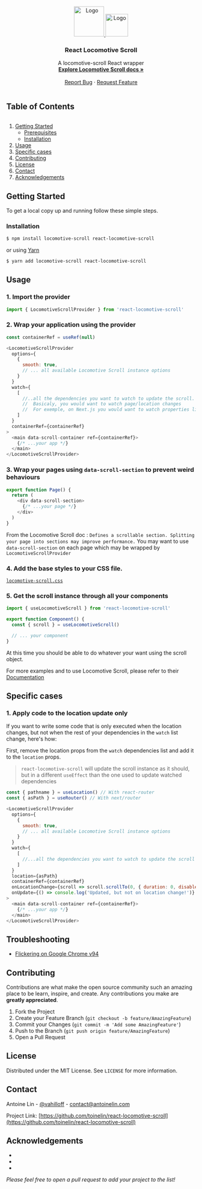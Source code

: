 <!-- PROJECT LOGO -->
<br />
<p align="center">
  <a href="https://github.com/toinelin/react-locomotive-scroll">
    <img src="https://user-images.githubusercontent.com/4596862/58807621-67aeec00-85e6-11e9-8e3a-3fe4123ee76c.png" alt="Logo" width="80" height="80">
    <img src="https://upload.wikimedia.org/wikipedia/commons/thumb/a/a7/React-icon.svg/1200px-React-icon.svg.png" alt="Logo" height="60">
  </a>

  <h3 align="center">React Locomotive Scroll</h3>

  <p align="center">
    A locomotive-scroll React wrapper
    <br />
    <a href="https://github.com/locomotivemtl/locomotive-scroll"><strong>Explore Locomotive Scroll docs »</strong></a>
    <br />
    <br />
    <!-- <a href="https://github.com/toinelin/react-locomotive-scroll">View Demo</a>
    · -->
    <a href="https://github.com/toinelin/react-locomotive-scroll/issues">Report Bug</a>
    ·
    <a href="https://github.com/toinelin/react-locomotive-scroll/issues">Request Feature</a>
  </p>
</p>



<!-- TABLE OF CONTENTS -->
<summary><h2 style="display: inline-block">Table of Contents</h2></summary>
<ol>
  <li>
    <a href="#getting-started">Getting Started</a>
    <ul>
      <li><a href="#prerequisites">Prerequisites</a></li>
      <li><a href="#installation">Installation</a></li>
    </ul>
  </li>
  <li><a href="#usage">Usage</a></li>
  <li><a href="#usage">Specific cases</a></li>
  <li><a href="#contributing">Contributing</a></li>
  <li><a href="#license">License</a></li>
  <li><a href="#contact">Contact</a></li>
  <li><a href="#acknowledgements">Acknowledgements</a></li>
</ol>

## Getting Started

To get a local copy up and running follow these simple steps.

### Installation

```sh
$ npm install locomotive-scroll react-locomotive-scroll
```

or using [Yarn](https://yarnpkg.com/)

```sh
$ yarn add locomotive-scroll react-locomotive-scroll
```



<!-- USAGE EXAMPLES -->
## Usage

### 1. Import the provider
```js
import { LocomotiveScrollProvider } from 'react-locomotive-scroll'
```

### 2. Wrap your application using the provider
```js
const containerRef = useRef(null)

<LocomotiveScrollProvider
  options={
    {
      smooth: true,
      // ... all available Locomotive Scroll instance options 
    }
  }
  watch={
    [
      //..all the dependencies you want to watch to update the scroll.
      //  Basicaly, you would want to watch page/location changes
      //  For exemple, on Next.js you would want to watch properties like `router.asPath` (you may want to add more criterias if the instance should be update on locations with query parameters)
    ]
  }
  containerRef={containerRef}
>
  <main data-scroll-container ref={containerRef}>
    {/* ...your app */}
  </main>
</LocomotiveScrollProvider>
```

### 3. Wrap your pages using `data-scroll-section` to prevent weird behaviours

```js
export function Page() {
  return (
    <div data-scroll-section>
      {/* ...your page */}
    </div>
  )
}
```

From the Locomotive Scroll doc : `Defines a scrollable section. Splitting your page into sections may improve performance.`
You may want to use `data-scroll-section` on each page which may be wrapped by `LocomotiveScrollProvider`

### 4. Add the base styles to your CSS file.

[`locomotive-scroll.css`](https://github.com/locomotivemtl/locomotive-scroll/blob/master/dist/locomotive-scroll.css)

### 5. Get the scroll instance through all your components
```js
import { useLocomotiveScroll } from 'react-locomotive-scroll'

export function Component() {
  const { scroll } = useLocomotiveScroll()

  // ... your component
}
```

At this time you should be able to do whatever your want using the scroll object.

For more examples and to use Locomotive Scroll, please refer to their [Documentation](https://github.com/locomotivemtl/locomotive-scroll)

## Specific cases

### 1. Apply code to the location update only

If you want to write some code that is only executed when the location changes, but not when the rest of your dependencies in the `watch` list change, here's how:

First, remove the location props from the `watch` dependencies list and add it to the `location` props.

> `react-locomotive-scroll` will update the scroll instance as it should, but in a different `useEffect` than the one used to update watched dependencies

```js
const { pathname } = useLocation() // With react-router
const { asPath } = useRouter() // With next/router

<LocomotiveScrollProvider
  options={
    {
      smooth: true,
      // ... all available Locomotive Scroll instance options 
    }
  }
  watch={
    [
      //...all the dependencies you want to watch to update the scroll EXCEPT the location one
    ]
  }
  location={asPath}
  containerRef={containerRef}
  onLocationChange={scroll => scroll.scrollTo(0, { duration: 0, disableLerp: true })} // If you want to reset the scroll position to 0 for example
  onUpdate={() => console.log('Updated, but not on location change!')} // Will trigger on 
>
  <main data-scroll-container ref={containerRef}>
    {/* ...your app */}
  </main>
</LocomotiveScrollProvider>
```

<!-- LICENSE -->
## Troubleshooting

- [Flickering on Google Chrome v94](https://github.com/locomotivemtl/locomotive-scroll/issues/353)

<!-- CONTRIBUTING -->
## Contributing

Contributions are what make the open source community such an amazing place to be learn, inspire, and create. Any contributions you make are **greatly appreciated**.

1. Fork the Project
2. Create your Feature Branch (`git checkout -b feature/AmazingFeature`)
3. Commit your Changes (`git commit -m 'Add some AmazingFeature'`)
4. Push to the Branch (`git push origin feature/AmazingFeature`)
5. Open a Pull Request


<!-- LICENSE -->
## License

Distributed under the MIT License. See `LICENSE` for more information.



<!-- CONTACT -->
## Contact

Antoine Lin - [@vahilloff](https://twitter.com/vahilloff) - contact@antoinelin.com

Project Link: [https://github.com/toinelin/react-locomotive-scroll](https://github.com/toinelin/react-locomotive-scroll)



<!-- ACKNOWLEDGEMENTS -->
## Acknowledgements

* []()
* []()
* []()

_Please feel free to open a pull request to add your project to the list!_




<!-- MARKDOWN LINKS & IMAGES -->
<!-- https://www.markdownguide.org/basic-syntax/#reference-style-links -->
[contributors-shield]: https://img.shields.io/github/contributors/toinelin/repo.svg?style=for-the-badge
[contributors-url]: https://github.com/toinelin/repo/graphs/contributors
[forks-shield]: https://img.shields.io/github/forks/toinelin/repo.svg?style=for-the-badge
[forks-url]: https://github.com/toinelin/repo/network/members
[stars-shield]: https://img.shields.io/github/stars/toinelin/repo.svg?style=for-the-badge
[stars-url]: https://github.com/toinelin/repo/stargazers
[issues-shield]: https://img.shields.io/github/issues/toinelin/repo.svg?style=for-the-badge
[issues-url]: https://github.com/toinelin/repo/issues
[license-shield]: https://img.shields.io/github/license/toinelin/repo.svg?style=for-the-badge
[license-url]: https://github.com/toinelin/repo/blob/master/LICENSE.txt
[linkedin-shield]: https://img.shields.io/badge/-LinkedIn-black.svg?style=for-the-badge&logo=linkedin&colorB=555
[linkedin-url]: https://linkedin.com/in/toinelin

